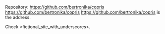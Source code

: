 Repository: <https://github.com/bertronika/copris>
<https://github.com/bertronika/copris>
<https://github.com/bertronika/copris> is the address.

Check <fictional_site_with_underscores>.
